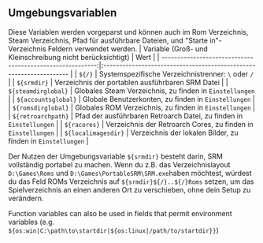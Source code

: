 ## Umgebungsvariablen
Diese Variablen werden vorgeparst und können auch im Rom Verzeichnis, Steam Verzeichnis, Pfad für ausführbare Dateien, und "Starte in"-Verzeichnis Feldern verwendet werden.
| Variable (Groß- und Kleinschreibung nicht berücksichtigt) | Wert                                                                |
| ---------------------------------------------------------:|:------------------------------------------------------------------- |
|                                                    `${/}` | Systemspezifische Verzeichnistrenner: `\` oder `/`                 |
|                                               `${srmdir}` | Verzeichnis der portablen ausführbaren SRM Datei                    |
|                                       `${steamdirglobal}` | Globales Steam Verzeichnis, zu finden in `Einstellungen`            |
|                                       `${accountsglobal}` | Globale Benutzerkonten, zu finden in `Einstellungen`                |
|                                        `${romsdirglobal}` | Globales ROM Verzeichnis, zu finden in `Einstellungen`              |
|                                        `${retroarchpath}` | Pfad der ausführbaren Retroarch Datei, zu finden in `Einstellungen` |
|                                              `${racores}` | Verzeichnis der Retroarch Cores, zu finden in `Einstellungen`       |
|                                       `${localimagesdir}` | Verzeichnis der lokalen Bilder, zu finden in `Einstellungen`        |


Der Nutzen der Umgebungsvariable `${srmdir}` besteht darin, SRM vollständig portabel zu machen. Wenn du z.B. das Verzeichnislayout `D:\Games\Roms` und `D:\Games\PortableSRM\SRM.exe`haben möchtest, würdest du das Feld ROMs Verzeichnis auf `${srmdir}${/}..${/}Roms` setzen, um das Spielverzeichnis an einen anderen Ort zu verschieben, ohne dein Setup zu verändern.

Function variables can also be used in fields that permit environment variables (e.g. `${os:win|C:\path\to\startdir|${os:linux|/path/to/startdir}}`)
